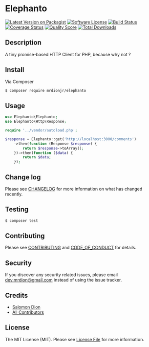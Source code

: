 # Elephanto

[![Latest Version on Packagist][ico-version]][link-packagist]
[![Software License][ico-license]](LICENSE.md)
[![Build Status][ico-travis]][link-travis]
[![Coverage Status][ico-scrutinizer]][link-scrutinizer]
[![Quality Score][ico-code-quality]][link-code-quality]
[![Total Downloads][ico-downloads]][link-downloads]

## Description

A tiny promise-based HTTP Client for PHP, because why not ?

## Install

Via Composer

``` bash
$ composer require mrdionjr/elephanto
```

## Usage

``` php
use Elephanto\Elephanto;
use Elephanto\Http\Response;

require '../vendor/autoload.php';

$response = Elephanto::get('http://localhost:3000/comments')
    ->then(function (Response $response) {
        return $response->toArray();
    })->then(function ($data) {
        return $data;
    });
```

## Change log

Please see [CHANGELOG](CHANGELOG.md) for more information on what has changed recently.

## Testing

``` bash
$ composer test
```

## Contributing

Please see [CONTRIBUTING](CONTRIBUTING.md) and [CODE_OF_CONDUCT](CODE_OF_CONDUCT.md) for details.

## Security

If you discover any security related issues, please email dev.mrdion@gmail.com instead of using the issue tracker.

## Credits

- [Salomon Dion][link-author]
- [All Contributors][link-contributors]

## License

The MIT License (MIT). Please see [License File](LICENSE.md) for more information.

[ico-version]: https://img.shields.io/packagist/v/mrdionjr/elephanto.svg?style=flat-square
[ico-license]: https://img.shields.io/badge/license-MIT-brightgreen.svg?style=flat-square
[ico-travis]: https://img.shields.io/travis/mrdionjr/elephanto/master.svg?style=flat-square
[ico-scrutinizer]: https://img.shields.io/scrutinizer/coverage/g/mrdionjr/elephanto.svg?style=flat-square
[ico-code-quality]: https://img.shields.io/scrutinizer/g/mrdionjr/elephanto.svg?style=flat-square
[ico-downloads]: https://img.shields.io/packagist/dt/mrdionjr/elephanto.svg?style=flat-square

[link-packagist]: https://packagist.org/packages/mrdionjr/elephanto
[link-travis]: https://travis-ci.org/mrdionjr/elephanto
[link-scrutinizer]: https://scrutinizer-ci.com/g/mrdionjr/elephanto/code-structure
[link-code-quality]: https://scrutinizer-ci.com/g/mrdionjr/elephanto
[link-downloads]: https://packagist.org/packages/mrdionjr/elephanto
[link-author]: https://github.com/mrdionjr
[link-contributors]: ../../contributors
